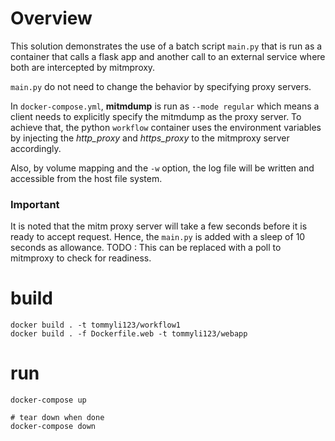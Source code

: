 # Overview

This solution demonstrates the use of a batch script `main.py` that is run as a container that calls a flask app and another call to an external service where both are intercepted by mitmproxy.

`main.py` do not need to change the behavior by specifying proxy servers.

In `docker-compose.yml`, **mitmdump** is run as `--mode regular` which means a client needs to explicitly specify the mitmdump as the proxy server.   To achieve that, the python `workflow` container uses the environment variables by injecting the *http_proxy* and *https_proxy* to the mitmproxy server accordingly.  

Also, by volume mapping and the `-w` option, the log file will be written and accessible from the host file system.

### Important
It is noted that the mitm proxy server will take a few seconds before it is ready to accept request.  Hence, the `main.py` is added with a sleep of 10 seconds as allowance.  TODO : This can be replaced with a poll to mitmproxy to check for readiness.

# build
```
docker build . -t tommyli123/workflow1
docker build . -f Dockerfile.web -t tommyli123/webapp
```

# run
```
docker-compose up

# tear down when done
docker-compose down
```
